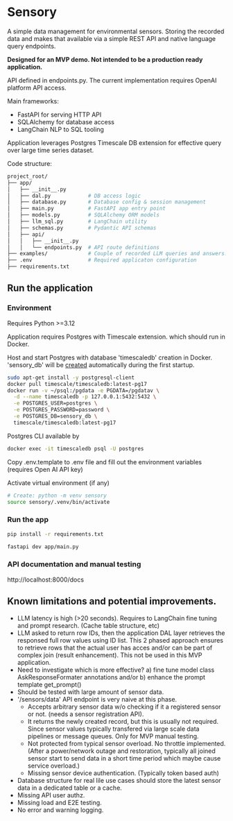 
# Sensory 


A simple data management for environmental sensors. Storing the recorded data and makes that available
via a simple REST API and native language query endpoints.

**Designed for an MVP demo. Not intended to be a production ready application.**

API defined in endpoints.py. The current implementation requires OpenAI platform API access.

Main frameworks:

* FastAPI for serving HTTP API 
* SQLAlchemy for database access
* LangChain NLP to SQL tooling

Application leverages Postgres Timescale DB extension for effective query over large time series dataset.

Code structure:

```bash
project_root/
├── app/
│   ├── __init__.py
│   ├── dal.py            # DB access logic
│   ├── database.py       # Database config & session management
│   ├── main.py           # FastAPI app entry point
│   ├── models.py         # SQLAlchemy ORM models
│   ├── llm_sql.py        # LangChain utility
│   ├── schemas.py        # Pydantic API schemas
│   ├── api/
│   │   ├── __init__.py
│   │   └── endpoints.py  # API route definitions
├── examples/             # Couple of recorded LLM queries and answers.
├── .env                  # Required applicaton configuration
├── requirements.txt
```

## Run the application

### Environment

Requires Python >=3.12

Application requires Postgres with Timescale extension. which should run in Docker.

Host and start Postgres with database 'timescaledb' creation in Docker.
'sensory_db' will be [created](https://hub.docker.com/_/postgres#environment-variables) 
automatically during the first startup.

```bash
sudo apt-get install -y postgresql-client
docker pull timescale/timescaledb:latest-pg17
docker run -v ~/psql:/pgdata -e PGDATA=/pgdatav \
  -d --name timescaledb -p 127.0.0.1:5432:5432 \
  -e POSTGRES_USER=postgres \
  -e POSTGRES_PASSWORD=password \
  -e POSTGRES_DB=sensory_db \
  timescale/timescaledb:latest-pg17 
```

Postgres CLI available by

```bash
docker exec -it timescaledb psql -U postgres
```

Copy  .env.template to .env file and fill out the environment variables (requires Open AI API key)

Activate virtual environment (if any)
```bash
# Create: python -m venv sensory
source sensory/.venv/bin/activate
```

### Run the app

```bash
pip install -r requirements.txt

fastapi dev app/main.py
```

### API documentation and manual testing

http://localhost:8000/docs


## Known limitations and potential improvements.

* LLM latency is high (>20 seconds). Requires to LangChain fine tuning and prompt research. (Cache table structure, etc)
* LLM asked to return row IDs, then the application DAL layer retrieves the responsed full row values using ID list. This 2 phased approach ensures to retrieve rows that the actual user has acces and/or can be part of complex join (result enhancement). This not be used in this MVP application.
* Need to investigate which is more effective? 
   a) fine tune model class AskResponseFormater annotations and/or 
   b) enhance the prompt template get_prompt()
* Should be tested with large amount of sensor data.
* '/sensors/data' API endpoint is very naive at this phase. 
  * Accepts arbitrary sensor data w/o checking if it a registered sensor or not. (needs a sensor registration API).
  * It returns the newly created record, but this is usually not required. Since sensor values typically transfered via large scale data pipelines or message queues. Only for MVP manual testing.
  * Not protected from typical sensor overload. No throttle implemented. (After a power/network outage and restoration, typically all joined sensor start to send data in a short time period which maybe cause service overload.)
  * Missing sensor device authentication. (Typically token based auth)
* Database structure for real lile use cases should store the latest sensor data in a dedicated table or a cache.
* Missing API user authz.
* Missing load and E2E testing.
* No error and warning logging.
